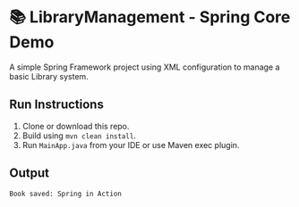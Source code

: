 # 📚 LibraryManagement - Spring Core Demo

A simple Spring Framework project using XML configuration to manage a basic Library system.

## Run Instructions
1. Clone or download this repo.
2. Build using `mvn clean install`.
3. Run `MainApp.java` from your IDE or use Maven exec plugin.

## Output
```
Book saved: Spring in Action
```
